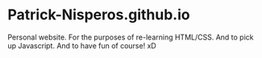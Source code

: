 # Patrick-Nisperos.github.io
Personal website. For the purposes of re-learning HTML/CSS. And to pick up Javascript. And to have fun of course! xD
